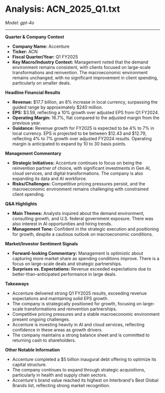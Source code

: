# Analysis: ACN_2025_Q1.txt

*Model: gpt-4o*

---

**Quarter & Company Context**

- **Company Name:** Accenture
- **Ticker:** ACN
- **Fiscal Quarter/Year:** Q1 FY2025
- **Key Macro/Industry Context:** Management noted that the demand environment remains consistent, with clients focused on large-scale transformations and reinvention. The macroeconomic environment remains unchanged, with no significant improvement in client spending, particularly on smaller deals.

**Headline Financial Results**

- **Revenue:** $17.7 billion, an 8% increase in local currency, surpassing the guided range by approximately $240 million.
- **EPS:** $3.59, reflecting a 10% growth over adjusted EPS from Q1 FY2024.
- **Operating Margin:** 16.7%, flat compared to the adjusted margin from the previous year.
- **Guidance:** Revenue growth for FY2025 is expected to be 4% to 7% in local currency. EPS is projected to be between $12.43 and $12.79, reflecting 4% to 7% growth over adjusted FY2024 results. Operating margin is anticipated to expand by 10 to 30 basis points.

**Management Commentary**

- **Strategic Initiatives:** Accenture continues to focus on being the reinvention partner of choice, with significant investments in Gen AI, cloud services, and digital transformations. The company is also expanding its data and AI workforce.
- **Risks/Challenges:** Competitive pricing pressures persist, and the macroeconomic environment remains challenging with constrained client spending.

**Q&A Highlights**

- **Main Themes:** Analysts inquired about the demand environment, consulting growth, and U.S. federal government exposure. There was also interest in AI opportunities and hiring trends.
- **Management Tone:** Confident in the strategic execution and positioning for growth, despite a cautious outlook on macroeconomic conditions.

**Market/Investor Sentiment Signals**

- **Forward-looking Commentary:** Management is optimistic about capturing more market share as spending conditions improve. There is a focus on large-scale deals and strategic partnerships.
- **Surprises vs. Expectations:** Revenue exceeded expectations due to better-than-anticipated performance in large deals.

**Takeaways**

- Accenture delivered strong Q1 FY2025 results, exceeding revenue expectations and maintaining solid EPS growth.
- The company is strategically positioned for growth, focusing on large-scale transformations and reinvention partnerships.
- Competitive pricing pressures and a stable macroeconomic environment present ongoing challenges.
- Accenture is investing heavily in AI and cloud services, reflecting confidence in these areas as growth drivers.
- The company maintains a strong balance sheet and is committed to returning cash to shareholders.

**Other Notable Information**

- Accenture completed a $5 billion inaugural debt offering to optimize its capital structure.
- The company continues to expand through strategic acquisitions, particularly in health and supply chain sectors.
- Accenture's brand value reached its highest on Interbrand's Best Global Brands list, reflecting strong market recognition.